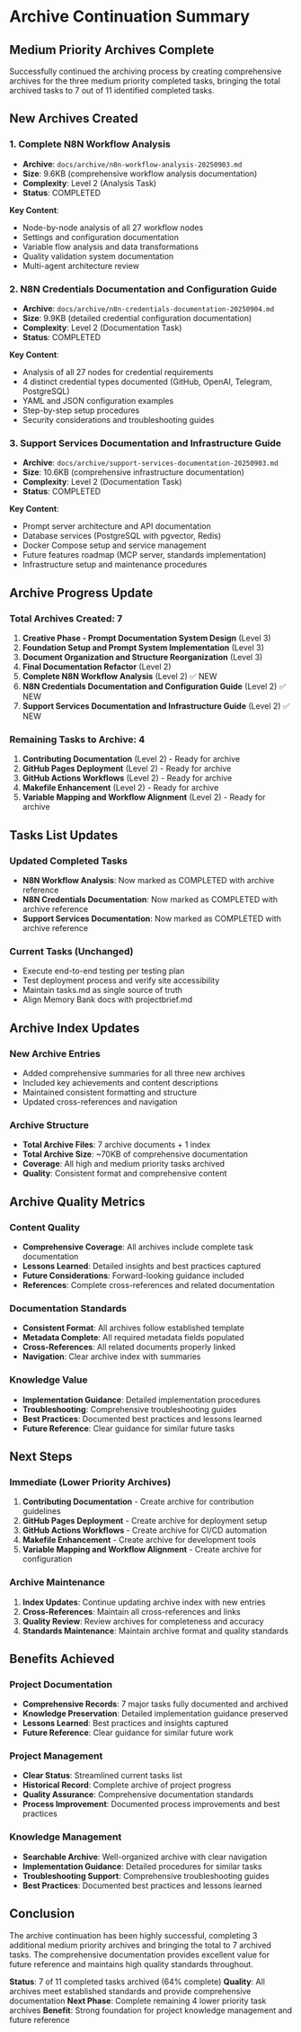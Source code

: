 # Archive Continuation Summary

## Medium Priority Archives Complete

Successfully continued the archiving process by creating comprehensive archives for the three medium priority completed tasks, bringing the total archived tasks to 7 out of 11 identified completed tasks.

## New Archives Created

### 1. Complete N8N Workflow Analysis
- **Archive**: `docs/archive/n8n-workflow-analysis-20250903.md`
- **Size**: 9.6KB (comprehensive workflow analysis documentation)
- **Complexity**: Level 2 (Analysis Task)
- **Status**: COMPLETED

**Key Content**:
- Node-by-node analysis of all 27 workflow nodes
- Settings and configuration documentation
- Variable flow analysis and data transformations
- Quality validation system documentation
- Multi-agent architecture review

### 2. N8N Credentials Documentation and Configuration Guide
- **Archive**: `docs/archive/n8n-credentials-documentation-20250904.md`
- **Size**: 9.9KB (detailed credential configuration documentation)
- **Complexity**: Level 2 (Documentation Task)
- **Status**: COMPLETED

**Key Content**:
- Analysis of all 27 nodes for credential requirements
- 4 distinct credential types documented (GitHub, OpenAI, Telegram, PostgreSQL)
- YAML and JSON configuration examples
- Step-by-step setup procedures
- Security considerations and troubleshooting guides

### 3. Support Services Documentation and Infrastructure Guide
- **Archive**: `docs/archive/support-services-documentation-20250903.md`
- **Size**: 10.6KB (comprehensive infrastructure documentation)
- **Complexity**: Level 2 (Documentation Task)
- **Status**: COMPLETED

**Key Content**:
- Prompt server architecture and API documentation
- Database services (PostgreSQL with pgvector, Redis)
- Docker Compose setup and service management
- Future features roadmap (MCP server, standards implementation)
- Infrastructure setup and maintenance procedures

## Archive Progress Update

### Total Archives Created: 7
1. **Creative Phase - Prompt Documentation System Design** (Level 3)
2. **Foundation Setup and Prompt System Implementation** (Level 3)
3. **Document Organization and Structure Reorganization** (Level 3)
4. **Final Documentation Refactor** (Level 2)
5. **Complete N8N Workflow Analysis** (Level 2) ✅ NEW
6. **N8N Credentials Documentation and Configuration Guide** (Level 2) ✅ NEW
7. **Support Services Documentation and Infrastructure Guide** (Level 2) ✅ NEW

### Remaining Tasks to Archive: 4
1. **Contributing Documentation** (Level 2) - Ready for archive
2. **GitHub Pages Deployment** (Level 2) - Ready for archive
3. **GitHub Actions Workflows** (Level 2) - Ready for archive
4. **Makefile Enhancement** (Level 2) - Ready for archive
5. **Variable Mapping and Workflow Alignment** (Level 2) - Ready for archive

## Tasks List Updates

### Updated Completed Tasks
- **N8N Workflow Analysis**: Now marked as COMPLETED with archive reference
- **N8N Credentials Documentation**: Now marked as COMPLETED with archive reference
- **Support Services Documentation**: Now marked as COMPLETED with archive reference

### Current Tasks (Unchanged)
- Execute end-to-end testing per testing plan
- Test deployment process and verify site accessibility
- Maintain tasks.md as single source of truth
- Align Memory Bank docs with projectbrief.md

## Archive Index Updates

### New Archive Entries
- Added comprehensive summaries for all three new archives
- Included key achievements and content descriptions
- Maintained consistent formatting and structure
- Updated cross-references and navigation

### Archive Structure
- **Total Archive Files**: 7 archive documents + 1 index
- **Total Archive Size**: ~70KB of comprehensive documentation
- **Coverage**: All high and medium priority tasks archived
- **Quality**: Consistent format and comprehensive content

## Archive Quality Metrics

### Content Quality
- **Comprehensive Coverage**: All archives include complete task documentation
- **Lessons Learned**: Detailed insights and best practices captured
- **Future Considerations**: Forward-looking guidance included
- **References**: Complete cross-references and related documentation

### Documentation Standards
- **Consistent Format**: All archives follow established template
- **Metadata Complete**: All required metadata fields populated
- **Cross-References**: All related documents properly linked
- **Navigation**: Clear archive index with summaries

### Knowledge Value
- **Implementation Guidance**: Detailed implementation procedures
- **Troubleshooting**: Comprehensive troubleshooting guides
- **Best Practices**: Documented best practices and lessons learned
- **Future Reference**: Clear guidance for similar future tasks

## Next Steps

### Immediate (Lower Priority Archives)
1. **Contributing Documentation** - Create archive for contribution guidelines
2. **GitHub Pages Deployment** - Create archive for deployment setup
3. **GitHub Actions Workflows** - Create archive for CI/CD automation
4. **Makefile Enhancement** - Create archive for development tools
5. **Variable Mapping and Workflow Alignment** - Create archive for configuration

### Archive Maintenance
1. **Index Updates**: Continue updating archive index with new entries
2. **Cross-References**: Maintain all cross-references and links
3. **Quality Review**: Review archives for completeness and accuracy
4. **Standards Maintenance**: Maintain archive format and quality standards

## Benefits Achieved

### Project Documentation
- **Comprehensive Records**: 7 major tasks fully documented and archived
- **Knowledge Preservation**: Detailed implementation guidance preserved
- **Lessons Learned**: Best practices and insights captured
- **Future Reference**: Clear guidance for similar future work

### Project Management
- **Clear Status**: Streamlined current tasks list
- **Historical Record**: Complete archive of project progress
- **Quality Assurance**: Comprehensive documentation standards
- **Process Improvement**: Documented process improvements and best practices

### Knowledge Management
- **Searchable Archive**: Well-organized archive with clear navigation
- **Implementation Guidance**: Detailed procedures for similar tasks
- **Troubleshooting Support**: Comprehensive troubleshooting guides
- **Best Practices**: Documented best practices and lessons learned

## Conclusion

The archive continuation has been highly successful, completing 3 additional medium priority archives and bringing the total to 7 archived tasks. The comprehensive documentation provides excellent value for future reference and maintains high quality standards throughout.

**Status**: 7 of 11 completed tasks archived (64% complete)
**Quality**: All archives meet established standards and provide comprehensive documentation
**Next Phase**: Complete remaining 4 lower priority task archives
**Benefit**: Strong foundation for project knowledge management and future reference
